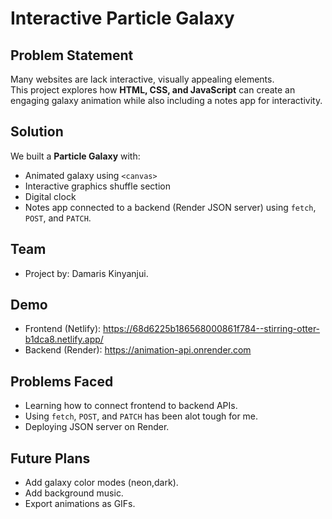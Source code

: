 # Interactive Particle Galaxy

## Problem Statement
Many websites are lack interactive, visually appealing elements.  
This project explores how **HTML, CSS, and JavaScript** can create an engaging galaxy animation while also including a notes app for interactivity.

## Solution
We built a **Particle Galaxy** with:
- Animated galaxy using `<canvas>`  
- Interactive graphics shuffle section  
- Digital clock  
- Notes app connected to a backend (Render JSON server) using `fetch`, `POST`, and `PATCH`.  

## Team
- Project by: Damaris Kinyanjui.

## Demo
- Frontend (Netlify): https://68d6225b186568000861f784--stirring-otter-b1dca8.netlify.app/  
- Backend (Render): https://animation-api.onrender.com

## Problems Faced
- Learning how to connect frontend to backend APIs.  
- Using `fetch`, `POST`, and `PATCH` has been alot tough for me.
- Deploying JSON server on Render.

## Future Plans
- Add galaxy color modes (neon,dark).  
- Add background music.  
- Export animations as GIFs.  